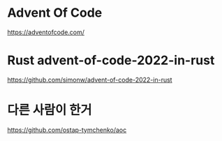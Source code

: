 # Advent Of Code

https://adventofcode.com/

# Rust advent-of-code-2022-in-rust

https://github.com/simonw/advent-of-code-2022-in-rust

# 다른 사람이 한거 

https://github.com/ostap-tymchenko/aoc